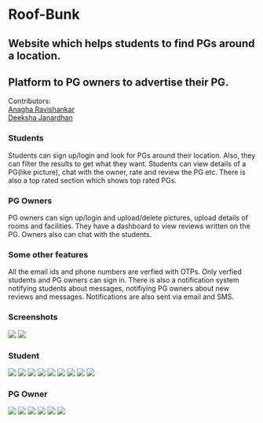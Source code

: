 # Roof-Bunk

## Website which helps students to find PGs around a location.
## Platform to PG owners to advertise their PG.

Contributors: <br />
[Anagha Ravishankar](https://github.com/anagharavishankar) <br />
[Deeksha Janardhan](https://github.com/deekshajanardhan)
              

### Students
Students can sign up/login and look for PGs around their location. Also, they can filter the results to get what they want.
Students can view details of a PG(like picture), chat with the owner, rate and review the PG etc.
There is also a top rated section which shows top rated PGs.

### PG Owners
PG owners can sign up/login and upload/delete pictures, upload details of rooms and facilities.
They have a dashboard to view reviews written on the PG.
Owners also can chat with the students.

### Some other features
All the email ids and phone numbers are verfied with OTPs.
Only verfied students and PG owners can sign in.
There is also a notification system notifying students about messages, notifiying PG owners about new reviews and messages.
Notifications are also sent via email and SMS.

### Screenshots

![](/Screenshots/1.png)
![](/Screenshots/1.jpg)
### Student
![](/Screenshots/student/login.png)
![](/Screenshots/student/1.png)
![](/Screenshots/student/2.png)
![](/Screenshots/student/3.png)
![](/Screenshots/student/4.png)
![](/Screenshots/student/8.png)
![](/Screenshots/student/5.png)
![](/Screenshots/student/6.png)
![](/Screenshots/student/7.png)

### PG Owner 
![](/Screenshots/owner/login.png)
![](/Screenshots/owner/1.png)
![](/Screenshots/owner/2.png)
![](/Screenshots/owner/3.png)
![](/Screenshots/owner/4.png)
![](/Screenshots/owner/5.png)
